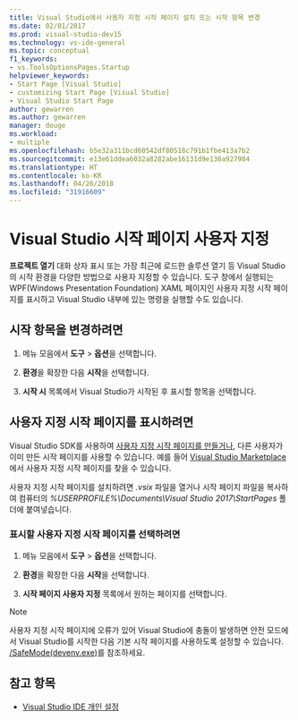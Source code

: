 ```yaml
---
title: Visual Studio에서 사용자 지정 시작 페이지 설치 또는 시작 항목 변경
ms.date: 02/01/2017
ms.prod: visual-studio-dev15
ms.technology: vs-ide-general
ms.topic: conceptual
f1_keywords:
- vs.ToolsOptionsPages.Startup
helpviewer_keywords:
- Start Page [Visual Studio]
- customizing Start Page [Visual Studio]
- Visual Studio Start Page
author: gewarren
ms.author: gewarren
manager: douge
ms.workload:
- multiple
ms.openlocfilehash: b5e32a311bcd60542df80518c791b1fbe413a7b2
ms.sourcegitcommit: e13e61ddea6032a8282abe16131d9e136a927984
ms.translationtype: HT
ms.contentlocale: ko-KR
ms.lasthandoff: 04/26/2018
ms.locfileid: "31916609"
---
```

# <a name="customize-the-start-page-for-visual-studio"></a>Visual Studio 시작 페이지 사용자 지정

**프로젝트 열기** 대화 상자 표시 또는 가장 최근에 로드한 솔루션 열기 등 Visual Studio의 시작 환경을 다양한 방법으로 사용자 지정할 수 있습니다. 도구 창에서 실행되는 WPF(Windows Presentation Foundation) XAML 페이지인 사용자 지정 시작 페이지를 표시하고 Visual Studio 내부에 있는 명령을 실행할 수도 있습니다.

## <a name="to-change-the-startup-item"></a>시작 항목을 변경하려면

1. 메뉴 모음에서 **도구** > **옵션**을 선택합니다.

1. **환경**을 확장한 다음 **시작**을 선택합니다.

1. **시작 시** 목록에서 Visual Studio가 시작된 후 표시할 항목을 선택합니다.

## <a name="to-show-a-custom-start-page"></a>사용자 지정 시작 페이지를 표시하려면

Visual Studio SDK를 사용하여 [사용자 지정 시작 페이지를 만들거나](../extensibility/creating-a-custom-start-page.md), 다른 사용자가 이미 만든 시작 페이지를 사용할 수 있습니다. 예를 들어 [Visual Studio Marketplace](https://marketplace.visualstudio.com/search?target=VS&category=Tools&vsVersion=&subCategory=Start%20Pages&sortBy=Downloads)에서 사용자 지정 시작 페이지를 찾을 수 있습니다.

사용자 지정 시작 페이지를 설치하려면 *.vsix* 파일을 열거나 시작 페이지 파일을 복사하여 컴퓨터의 *%USERPROFILE%\Documents\Visual Studio 2017\StartPages* 폴더에 붙여넣습니다.

### <a name="to-select-which-custom-start-page-to-display"></a>표시할 사용자 지정 시작 페이지를 선택하려면

1. 메뉴 모음에서 **도구** > **옵션**을 선택합니다.

1. **환경**을 확장한 다음 **시작**을 선택합니다.

1. **시작 페이지 사용자 지정** 목록에서 원하는 페이지를 선택합니다.

> [!NOTE]
> 사용자 지정 시작 페이지에 오류가 있어 Visual Studio에 충돌이 발생하면 안전 모드에서 Visual Studio를 시작한 다음 기본 시작 페이지를 사용하도록 설정할 수 있습니다. [/SafeMode(devenv.exe)](../ide/reference/safemode-devenv-exe.md)를 참조하세요.

## <a name="see-also"></a>참고 항목

- [Visual Studio IDE 개인 설정](../ide/personalizing-the-visual-studio-ide.md)